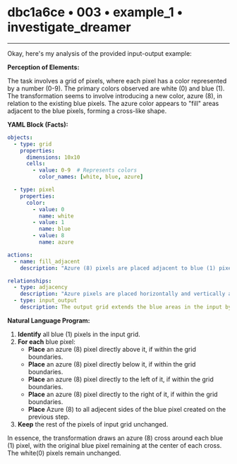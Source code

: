 # dbc1a6ce • 003 • example_1 • investigate_dreamer

---
Okay, here's my analysis of the provided input-output example:

**Perception of Elements:**

The task involves a grid of pixels, where each pixel has a color represented by a number (0-9). The primary colors observed are white (0) and blue (1). The transformation seems to involve introducing a new color, azure (8), in relation to the existing blue pixels. The azure color appears to "fill" areas adjacent to the blue pixels, forming a cross-like shape.

**YAML Block (Facts):**



```yaml
objects:
  - type: grid
    properties:
      dimensions: 10x10
      cells:
        - value: 0-9  # Represents colors
          color_names: [white, blue, azure]

  - type: pixel
    properties:
      color:
        - value: 0
          name: white
        - value: 1
          name: blue
        - value: 8
          name: azure

actions:
  - name: fill_adjacent
    description: "Azure (8) pixels are placed adjacent to blue (1) pixels."

relationships:
  - type: adjacency
    description: "Azure pixels are placed horizontally and vertically adjacent to blue pixels, creating a cross shape centered on the original blue pixel."
  - type: input_output
    description: The output grid extends the blue areas in the input by drawing cross with a new color, keeping the blue intact.

```



**Natural Language Program:**

1.  **Identify** all blue (1) pixels in the input grid.
2.  **For each** blue pixel:
    *   **Place** an azure (8) pixel directly above it, if within the grid boundaries.
    *   **Place** an azure (8) pixel directly below it, if within the grid boundaries.
    *   **Place** an azure (8) pixel directly to the left of it, if within the grid boundaries.
    *   **Place** an azure (8) pixel directly to the right of it, if within the grid boundaries.
    *   **Place** Azure (8) to all adjecent sides of the blue pixel created on the previous step.
3. **Keep** the rest of the pixels of input grid unchanged.

In essence, the transformation draws an azure (8) cross around each blue (1) pixel, with the original blue pixel remaining at the center of each cross. The white(0) pixels remain unchanged.

